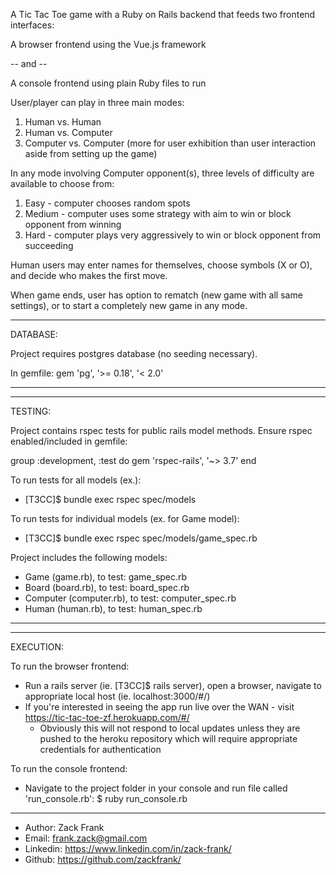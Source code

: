 A Tic Tac Toe game with a Ruby on Rails backend that feeds two frontend interfaces:

A browser frontend using the Vue.js framework

-- and --

A console frontend using plain Ruby files to run

User/player can play in three main modes:
1. Human vs. Human
2. Human vs. Computer
3. Computer vs. Computer (more for user exhibition than user interaction aside from setting up the game)

In any mode involving Computer opponent(s), three levels of difficulty are available to choose from:
1. Easy - computer chooses random spots
2. Medium - computer uses some strategy with aim to win or block opponent from winning
3. Hard - computer plays very aggressively to win or block opponent from succeeding

Human users may enter names for themselves, choose symbols (X or O), and decide who makes the first move.

When game ends, user has option to rematch (new game with all same settings), or to start a completely
new game in any mode.

----------------------------------------------------------------------------------------------------------------
DATABASE:

Project requires postgres database (no seeding necessary).

In gemfile: 
gem 'pg', '>= 0.18', '< 2.0'

----------------------------------------------------------------------------------------------------------------

----------------------------------------------------------------------------------------------------------------
TESTING:

Project contains rspec tests for public rails model methods. Ensure rspec enabled/included in gemfile:

group :development, :test do
  gem 'rspec-rails', '~> 3.7'
end

To run tests for all models (ex.):
- [T3CC]$ bundle exec rspec spec/models

To run tests for individual models (ex. for Game model):
- [T3CC]$ bundle exec rspec spec/models/game_spec.rb

Project includes the following models:
- Game (game.rb), to test: game_spec.rb
- Board (board.rb), to test: board_spec.rb
- Computer (computer.rb), to test: computer_spec.rb
- Human (human.rb), to test: human_spec.rb
----------------------------------------------------------------------------------------------------------------

----------------------------------------------------------------------------------------------------------------
EXECUTION:

To run the browser frontend:
- Run a rails server (ie. [T3CC]$ rails server), open a browser, navigate to appropriate local host (ie. localhost:3000/#/)
- If you're interested in seeing the app run live over the WAN - visit https://tic-tac-toe-zf.herokuapp.com/#/
   - Obviously this will not respond to local updates unless they are pushed to the heroku 
   repository which will require appropriate credentials for authentication

To run the console frontend: 
- Navigate to the project folder in your console and run file called 'run_console.rb':
 $ ruby run_console.rb
----------------------------------------------------------------------------------------------------------------


- Author: Zack Frank
- Email: frank.zack@gmail.com
- Linkedin: https://www.linkedin.com/in/zack-frank/
- Github: https://github.com/zackfrank/